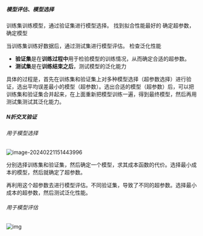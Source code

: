 ##### 模型评估、模型选择

训练集训练模型，通过验证集进行模型选择。      找到拟合性能最好的   确定超参数，确定模型

当训练集训练好数据后，通过测试集进行模型评估。     检查泛化性能    

- **验证集**是在**训练过程中**用于检验模型的训练情况，从而确定合适的超参数。
- **测试集**是在**训练结束之后**，测试模型的泛化能力

具体的过程是，首先在训练集和验证集上对多种模型选择（超参数选择）进行验证，选出平均误差最小的模型（超参数）。选出合适的模型（超参数）后，可以把训练集和验证集合并起来，在上面重新把模型训练一遍，得到最终模型，然后再用测试集测试其泛化能力。

##### N折交叉验证

###### 用于模型选择

![image-20240221151443996](C:\Users\86186\AppData\Roaming\Typora\typora-user-images\image-20240221151443996.png)

分别选择训练集和验证集，然后确定一个模型，求其成本函数的代价。选择最小成本的模型，然后就确定了超参数。

再利用这个超参数去进行模型评估。不同验证集，导致了不同的超参数。选择最小成本的超参数，然后测试泛化性能。

###### 用于模型评估

![img](https://pic1.zhimg.com/v2-7f165ecd9559047847a04342df538ea0_r.jpg)